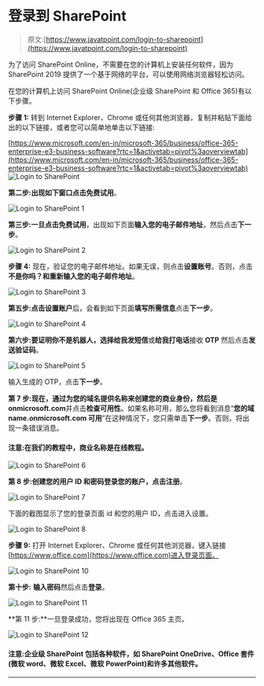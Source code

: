 # 登录到 SharePoint

> 原文:[https://www.javatpoint.com/login-to-sharepoint](https://www.javatpoint.com/login-to-sharepoint)

为了访问 SharePoint Online，不需要在您的计算机上安装任何软件，因为 SharePoint 2019 提供了一个基于网络的平台，可以使用网络浏览器轻松访问。

在您的计算机上访问 SharePoint Online(企业级 SharePoint 和 Office 365)有以下步骤。

**步骤 1:** 转到 Internet Explorer、Chrome 或任何其他浏览器，复制并粘贴下面给出的以下链接，或者您可以简单地单击以下链接:

[https://www.microsoft.com/en-in/microsoft-365/business/office-365-enterprise-e3-business-software?rtc=1&activetab=pivot%3aoverviewtab](https://www.microsoft.com/en-in/microsoft-365/business/office-365-enterprise-e3-business-software?rtc=1&activetab=pivot%3aoverviewtab)
![Login to SharePoint](../Images/e132d125d79d40d522676efa5bee387d.png)

**第二步:**出现如下窗口点击**免费试用**。

![Login to SharePoint 1](../Images/6f4850042ece91aa426893687ddf6cd1.png)

**第三步:**一旦点击**免费试用**，出现如下页面**输入您的电子邮件地址**，然后点击**下一步**。

![Login to SharePoint 2](../Images/98049e3f5eadbb2c053f9597fac11b6b.png)

**步骤 4:** 现在，验证您的电子邮件地址。如果无误，则点击**设置账号**。否则，点击**不是你吗？**和**重新输入您的电子邮件地址**。

![Login to SharePoint 3](../Images/94d50f9fa77abab5648cc2d665d47ef7.png)

**第五步:**点击**设置账户**后，会看到如下页面**填写所需信息**点击**下一步**。

![Login to SharePoint 4](../Images/cc1b2b9b1a35d57e29cc1135437cab62.png)

**第六步:**要证明你不是机器人，选择**给我发短信**或**给我打电话**接收 **OTP** 然后点击**发送验证码**。

![Login to SharePoint 5](../Images/d9e21a8f0a7a82c624f28b3e84fbba1c.png)

输入生成的 OTP，点击**下一步**。

**第 7 步:**现在，**通过为您的域名提供**名称来创建您的商业身份**，然后是 onmicrosoft.com**并点击**检查可用性**。如果名称可用，那么您将看到消息“**您的域 name.onmicrosoft.com 可用**”在这种情况下，您只需单击**下一步**。否则，将出现一条错误消息。

#### 注意:在我们的教程中，商业名称是在线教程。

![Login to SharePoint 6](../Images/9cd113f5c39cfc5f68a2b99df0a5f9a4.png)

**第 8 步:**创建您的用户 ID 和密码登录您的账户，点击**注册**。

![Login to SharePoint 7](../Images/8426d41205f7bc2c1210017a8b7554f7.png)

下面的截图显示了您的登录页面 id 和您的用户 ID，点击进入设置。

![Login to SharePoint 8](../Images/5f04620c94999f85a3721979c4630874.png)

**步骤 9:** 打开 Internet Explorer、Chrome 或任何其他浏览器，键入链接[https://www.office.com](https://www.office.com)进入登录页面。

![Login to SharePoint 10](../Images/c9b76e6e39386007e3b88b243851810f.png)

**第十步:** **输入密码**然后点击**登录**。

![Login to SharePoint 11](../Images/585704dd5f202f7990d79a137bf26e17.png)

**第 11 步:**一旦登录成功，您将出现在 Office 365 主页。

![Login to SharePoint 12](../Images/60047fa72b900bfe270e74d39acc858c.png)

#### 注意:企业级 SharePoint 包括各种软件，如 SharePoint OneDrive、Office 套件(微软 word、微软 Excel、微软 PowerPoint)和许多其他软件。

* * *